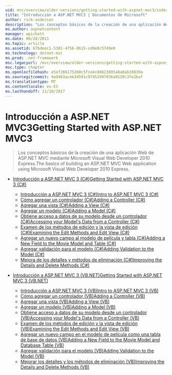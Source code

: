 ```yaml
---
uid: mvc/overview/older-versions/getting-started-with-aspnet-mvc3/index
title: "Introducción a ASP.NET MVC3 | Documentos de Microsoft"
author: rick-anderson
description: "Los conceptos básicos de la creación de una aplicación Web de ASP.NET MVC mediante Microsoft Visual Web Developer 2010 Express."
ms.author: aspnetcontent
manager: wpickett
ms.date: 09/28/2011
ms.topic: article
ms.assetid: 67bdeec1-5301-4756-8615-cd9e8c5749e0
ms.technology: dotnet-mvc
ms.prod: .net-framework
msc.legacyurl: /mvc/overview/older-versions/getting-started-with-aspnet-mvc3
msc.type: chapter
ms.openlocfilehash: e5af266175260c5fce4c88823895a8a8ab28830a
ms.sourcegitcommit: 9a9483aceb34591c97451997036a9120c3fe2baf
ms.translationtype: MT
ms.contentlocale: es-ES
ms.lasthandoff: 11/10/2017
---
```

<a name="getting-started-with-aspnet-mvc3"></a><span data-ttu-id="5ddd4-103">Introducción a ASP.NET MVC3</span><span class="sxs-lookup"><span data-stu-id="5ddd4-103">Getting Started with ASP.NET MVC3</span></span>
====================
> <span data-ttu-id="5ddd4-104">Los conceptos básicos de la creación de una aplicación Web de ASP.NET MVC mediante Microsoft Visual Web Developer 2010 Express.</span><span class="sxs-lookup"><span data-stu-id="5ddd4-104">The basics of building an ASP.NET MVC Web application using Microsoft Visual Web Developer 2010 Express.</span></span>


- [<span data-ttu-id="5ddd4-105">Introducción a ASP.NET MVC 3 (C#)</span><span class="sxs-lookup"><span data-stu-id="5ddd4-105">Getting Started with ASP.NET MVC 3 (C#)</span></span>](cs/index.md)

    - [<span data-ttu-id="5ddd4-106">Introducción a ASP.NET MVC 3 (C#)</span><span class="sxs-lookup"><span data-stu-id="5ddd4-106">Intro to ASP.NET MVC 3 (C#)</span></span>](cs/intro-to-aspnet-mvc-3.md)
    - [<span data-ttu-id="5ddd4-107">Cómo agregar un controlador (C#)</span><span class="sxs-lookup"><span data-stu-id="5ddd4-107">Adding a Controller (C#)</span></span>](cs/adding-a-controller.md)
    - [<span data-ttu-id="5ddd4-108">Agregar una vista (C#)</span><span class="sxs-lookup"><span data-stu-id="5ddd4-108">Adding a View (C#)</span></span>](cs/adding-a-view.md)
    - [<span data-ttu-id="5ddd4-109">Agregar un modelo (C#)</span><span class="sxs-lookup"><span data-stu-id="5ddd4-109">Adding a Model (C#)</span></span>](cs/adding-a-model.md)
    - [<span data-ttu-id="5ddd4-110">Obtiene acceso a datos de su modelo desde un controlador (C#)</span><span class="sxs-lookup"><span data-stu-id="5ddd4-110">Accessing your Model's Data from a Controller (C#)</span></span>](cs/accessing-your-models-data-from-a-controller.md)
    - [<span data-ttu-id="5ddd4-111">Examen de los métodos de edición y la vista de edición (C#)</span><span class="sxs-lookup"><span data-stu-id="5ddd4-111">Examining the Edit Methods and Edit View (C#)</span></span>](cs/examining-the-edit-methods-and-edit-view.md)
    - [<span data-ttu-id="5ddd4-112">Agregar un nuevo campo al modelo de película y tabla (C#)</span><span class="sxs-lookup"><span data-stu-id="5ddd4-112">Adding a New Field to the Movie Model and Table (C#)</span></span>](cs/adding-a-new-field.md)
    - [<span data-ttu-id="5ddd4-113">Agregar validación para el modelo (C#)</span><span class="sxs-lookup"><span data-stu-id="5ddd4-113">Adding Validation to the Model (C#)</span></span>](cs/adding-validation-to-the-model.md)
    - [<span data-ttu-id="5ddd4-114">Mejora de los detalles y métodos de eliminación (C#)</span><span class="sxs-lookup"><span data-stu-id="5ddd4-114">Improving the Details and Delete Methods (C#)</span></span>](cs/improving-the-details-and-delete-methods.md)
- [<span data-ttu-id="5ddd4-115">Introducción a ASP.NET MVC 3 (VB.NET)</span><span class="sxs-lookup"><span data-stu-id="5ddd4-115">Getting Started with ASP.NET MVC 3 (VB.NET)</span></span>](vb/index.md)

    - [<span data-ttu-id="5ddd4-116">Introducción a ASP.NET MVC 3 (VB)</span><span class="sxs-lookup"><span data-stu-id="5ddd4-116">Intro to ASP.NET MVC 3 (VB)</span></span>](vb/intro-to-aspnet-mvc-3.md)
    - [<span data-ttu-id="5ddd4-117">Cómo agregar un controlador (VB)</span><span class="sxs-lookup"><span data-stu-id="5ddd4-117">Adding a Controller (VB)</span></span>](vb/adding-a-controller.md)
    - [<span data-ttu-id="5ddd4-118">Agregar una vista (VB)</span><span class="sxs-lookup"><span data-stu-id="5ddd4-118">Adding a View (VB)</span></span>](vb/adding-a-view.md)
    - [<span data-ttu-id="5ddd4-119">Agregar un modelo (VB)</span><span class="sxs-lookup"><span data-stu-id="5ddd4-119">Adding a Model (VB)</span></span>](vb/adding-a-model.md)
    - [<span data-ttu-id="5ddd4-120">Obtiene acceso a datos de su modelo desde un controlador (VB)</span><span class="sxs-lookup"><span data-stu-id="5ddd4-120">Accessing your Model's Data from a Controller (VB)</span></span>](vb/accessing-your-models-data-from-a-controller.md)
    - [<span data-ttu-id="5ddd4-121">Examen de los métodos de edición y la vista de edición (VB)</span><span class="sxs-lookup"><span data-stu-id="5ddd4-121">Examining the Edit Methods and Edit View (VB)</span></span>](vb/examining-the-edit-methods-and-edit-view.md)
    - [<span data-ttu-id="5ddd4-122">Agregar un nuevo campo en el modelo de película como una tabla de base de datos (VB)</span><span class="sxs-lookup"><span data-stu-id="5ddd4-122">Adding a New Field to the Movie Model and Database Table (VB)</span></span>](vb/adding-a-new-field.md)
    - [<span data-ttu-id="5ddd4-123">Agregar validación para el modelo (VB)</span><span class="sxs-lookup"><span data-stu-id="5ddd4-123">Adding Validation to the Model (VB)</span></span>](vb/adding-validation-to-the-model.md)
    - [<span data-ttu-id="5ddd4-124">Mejorar los detalles y los métodos de eliminación (VB)</span><span class="sxs-lookup"><span data-stu-id="5ddd4-124">Improving the Details and Delete Methods (VB)</span></span>](vb/improving-the-details-and-delete-methods.md)
